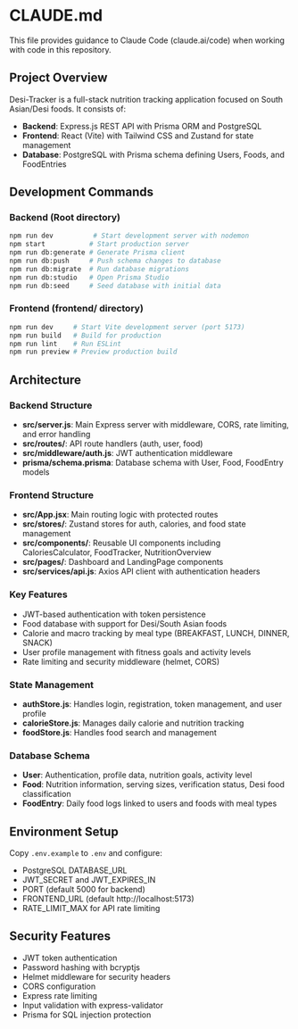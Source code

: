 # CLAUDE.md

This file provides guidance to Claude Code (claude.ai/code) when working with code in this repository.

## Project Overview

Desi-Tracker is a full-stack nutrition tracking application focused on South Asian/Desi foods. It consists of:
- **Backend**: Express.js REST API with Prisma ORM and PostgreSQL
- **Frontend**: React (Vite) with Tailwind CSS and Zustand for state management
- **Database**: PostgreSQL with Prisma schema defining Users, Foods, and FoodEntries

## Development Commands

### Backend (Root directory)
```bash
npm run dev          # Start development server with nodemon
npm start           # Start production server
npm run db:generate # Generate Prisma client
npm run db:push     # Push schema changes to database
npm run db:migrate  # Run database migrations
npm run db:studio   # Open Prisma Studio
npm run db:seed     # Seed database with initial data
```

### Frontend (frontend/ directory)
```bash
npm run dev     # Start Vite development server (port 5173)
npm run build   # Build for production
npm run lint    # Run ESLint
npm run preview # Preview production build
```

## Architecture

### Backend Structure
- **src/server.js**: Main Express server with middleware, CORS, rate limiting, and error handling
- **src/routes/**: API route handlers (auth, user, food)
- **src/middleware/auth.js**: JWT authentication middleware
- **prisma/schema.prisma**: Database schema with User, Food, FoodEntry models

### Frontend Structure
- **src/App.jsx**: Main routing logic with protected routes
- **src/stores/**: Zustand stores for auth, calories, and food state management
- **src/components/**: Reusable UI components including CaloriesCalculator, FoodTracker, NutritionOverview
- **src/pages/**: Dashboard and LandingPage components
- **src/services/api.js**: Axios API client with authentication headers

### Key Features
- JWT-based authentication with token persistence
- Food database with support for Desi/South Asian foods
- Calorie and macro tracking by meal type (BREAKFAST, LUNCH, DINNER, SNACK)
- User profile management with fitness goals and activity levels
- Rate limiting and security middleware (helmet, CORS)

### State Management
- **authStore.js**: Handles login, registration, token management, and user profile
- **calorieStore.js**: Manages daily calorie and nutrition tracking
- **foodStore.js**: Handles food search and management

### Database Schema
- **User**: Authentication, profile data, nutrition goals, activity level
- **Food**: Nutrition information, serving sizes, verification status, Desi food classification
- **FoodEntry**: Daily food logs linked to users and foods with meal types

## Environment Setup

Copy `.env.example` to `.env` and configure:
- PostgreSQL DATABASE_URL
- JWT_SECRET and JWT_EXPIRES_IN
- PORT (default 5000 for backend)
- FRONTEND_URL (default http://localhost:5173)
- RATE_LIMIT_MAX for API rate limiting

## Security Features

- JWT token authentication
- Password hashing with bcryptjs
- Helmet middleware for security headers
- CORS configuration
- Express rate limiting
- Input validation with express-validator
- Prisma for SQL injection protection
